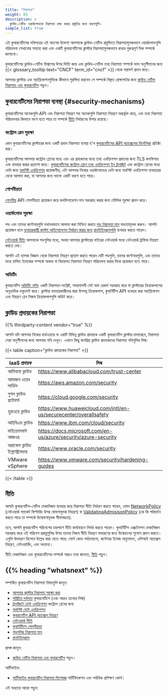 ```yaml
---
title: "নিরাপত্তা"
weight: 85
description: >
  ক্লাউড-নেটিভ ওয়ার্কলোডকে নিরাপত্তা রক্ষা করার প্রস্তুতির জন্য ধারণাগুলি।
simple_list: true
---
```


এই কুবারনেটিসের নথিপত্রের এই অংশের উদ্দেশ্য আপনাকে ক্লাউড-নেটিভ প্রযুক্তিতে
নিরাপত্তামুলকভাবে ওয়ার্কলোডগুলি পরিচালনা শেখানোর সাহায্য করা এবং একটি কুবারনেটিসের ক্লাস্টার
নিরাপত্তামুলকভাবে রাখার গুরুত্বপূর্ণ দিক সম্পর্কে জানানো।

কুবারনেটিসের ক্লাউড-নেটিভ বিশ্বাসের উপর ভিত্তি করে এবং ক্লাউড-নেটিভ তথ্য নিরাপত্তা সম্পর্কে ভাল অনুশীলনের 
জন্য {{< glossary_tooltip text="CNCF" term_id="cncf" >}} থেকে 
পরামর্শ প্রদান করে।

আপনার ক্লাস্টার এবং অ্যাপ্লিকেশনগুলিকে কীভাবে সুরক্ষিত করবেন 
সে সম্পর্কে বিস্তৃত প্রেক্ষাপটের জন্য
[ক্লাউড নেটিভ নিরাপত্তা এবং কুবারনেটিস](/docs/concepts/security/cloud-native-security/) পড়ুন।

## কুবারনেটিসের নিরাপত্তা ব্যবস্থা {#security-mechanisms}

কুবারনেটিসের অনেকগুলি API এবং নিরাপত্তা নিয়ন্ত্রণ সহ অনেকগুলি নিরাপত্তা নিয়ন্ত্রণ অন্তর্ভুক্ত 
করে, এবং তথ্য নিরাপত্তা পরিচালনার কিভাবে অংশ হতে পারে তা সম্পর্কে [নীতি](#policies) নির্ধারণের উপায় রয়েছে।

### কন্ট্রোল প্লেন সুরক্ষা

কোন কুবারনেটিসের ক্লাস্টারের জন্য একটি প্রধান নিরাপত্তা ব্যবস্থা হ'ল
[কুবারনেটিসের API অ্যাক্সেসের নির্দেশিকা](/docs/concepts/security/controlling-access) প্রতিষ্ঠা করা।

কুবারনেটিসের আপনার কন্ট্রোল প্লেনের মধ্যে এবং এর গ্রাহকদের মধ্যে তথ্য এনক্রিপশন প্রদানের জন্য
TLS কনফিগার এবং ব্যবহার করার প্রত্যাশা করে।
[কুবারনেটিসের কন্ট্রোল প্লেনে তথ্য এনক্রিপশন ইন ট্রানজিট](/docs/tasks/tls/managing-tls-in-a-cluster/)
এবং কন্ট্রোল প্লেনের মধ্যে ডেটা জন্য [অবশিষ্ট এনক্রিপশন](/docs/tasks/administer-cluster/encrypt-data/)
প্রয়োজনীয়; এটা আপনার নিজের ওয়ার্কলোডের ডেটা জন্য অবশিষ্ট এনক্রিপশন ব্যবহারের থেকে আলাদা করা, যা 
আপনার জন্য ভালো একটি ধারণা হতে পারে।

### গোপনীয়তা

[গোপনীয়](/docs/concepts/configuration/secret/) API গোপনীয়তা প্রয়োজন করে কনফিগারেশন মান সরবরাহ 
করার জন্য মৌলিক সুরক্ষা প্রদান করে।

### ওয়ার্কলোড সুরক্ষা

পড এবং তাদের কন্টেনারগুলি যথাযথভাবে আলাদা করা নিশ্চিত করতে 
[পড নিরাপত্তা মান](/docs/concepts/security/pod-security-standards/) বাধ্যতামূলক করুন। 
আপনি প্রয়োজন হলে [ব্যবহারকারী কাস্টম আইসোলেশন নির্ধারণ করার জন্য](/docs/concepts/containers/runtime-class)
[রানটাইমক্লাসগুলি](/docs/concepts/containers/runtime-class) ব্যবহার করতে পারেন।

[নেটওয়ার্ক নীতি](/docs/concepts/services-networking/network-policies/) আপনাকে 
পডগুলির মধ্যে, অথবা আপনার ক্লাস্টারের বাইরের নেটওয়ার্ক মধ্যে নেটওয়ার্ক ট্রাফিক নিয়ন্ত্রণ করতে দেয়।

আপনি এই ব্যাপক বিজ্ঞান থেকে নিরাপত্তা নিয়ন্ত্রণ প্রয়োগ করতে পারেন যেটি পডগুলি, তাদের কন্টেনারগুলি,
এবং তাদের মধ্যে চালিত ইমেজের সম্পর্কে অবাধ্য বা বিচারগত নিরাপত্তা নিয়ন্ত্রণ পরিচালনা করার দিকে প্রয়োজন হতে পারে।

### অডিটিং

কুবারনেটিস [অডিটিং লগিং](/docs/tasks/debug/debug-cluster/audit/) একটি নিরাপত্তা-সংশ্লিষ্ট,
সময়মাপনী সেট অফ রেকর্ড সরবরাহ করে যা ক্লাস্টারের ক্রিয়াকলাপের অনুক্রমিক ডকুমেন্ট করে। ক্লাস্টার 
ব্যবহারকারীদের দ্বারা উত্পন্ন ক্রিয়াকলাপ, কুবার্নিটিস API ব্যবহার করা অ্যাপ্লিকেশন এবং নিয়ন্ত্রণ প্লেন নিজস্ব
ক্রিয়াকলাপগুলি অডিট করে।

## ক্লাউড প্রদায়কের নিরাপত্তা

{{% thirdparty-content vendor="true" %}}

আপনি যদি আপনার নিজের হার্ডওয়্যার বা একটি বিভিন্ন ক্লাউড প্রদায়কে একটি কুবারনেটিস ক্লাস্টার চালাচ্ছেন,
নিরাপত্তা সেরা অনুশীলনের জন্য আপনার নথি দেখুন।
এখানে কিছু জনপ্রিয় ক্লাউড প্রদায়কদের নিরাপত্তা নথিগুলির লিঙ্ক:

{{< table caption="ক্লাউড প্রদায়কের নিরাপত্তা" >}}

IaaS প্রদায়ক        | লিঙ্ক |
-------------------- | ------------ |
আলিবাবা ক্লাউড | https://www.alibabacloud.com/trust-center |
আমাজন ওয়েব সার্ভিস | https://aws.amazon.com/security |
গুগল ক্লাউড প্ল্যাটফর্ম | https://cloud.google.com/security |
হুয়াওয়ে ক্লাউড | https://www.huaweicloud.com/intl/en-us/securecenter/overallsafety |
আইবিএম ক্লাউড | https://www.ibm.com/cloud/security |
মাইক্রোসফট আজওর | https://docs.microsoft.com/en-us/azure/security/azure-security |
অরাকেল ক্লাউড ইন্ফ্রাস্ট্রাকচার | https://www.oracle.com/security |
VMware vSphere | https://www.vmware.com/security/hardening-guides |

{{< /table >}}

## নীতি

আপনি কুবারনেটিস-নেটিভ মেকানিজম ব্যবহার করে নিরাপত্তা নীতি নির্ধারণ করতে পারেন,
যেমন [NetworkPolicy](/docs/concepts/services-networking/network-policies/)
(নেটওয়ার্ক প্যাকেট ফিল্টারিং উপর ঘোষণামূলক নিয়ন্ত্রণ) বা
[ValidatingAdmisisonPolicy](/docs/reference/access-authn-authz/validating-admission-policy/) (কে কি 
পরিবর্তন করতে পারে তা সম্পর্কে উঘোষণামূলক সীমাবদ্ধতা).

তবে, আপনি কুবারনেটিস পরিবেশের চারপাশে নীতি কার্যান্বয়নে নির্ভর করতে পারেন। কুবার্নিটিস এক্সটেনশন মেকানিজম সরবরাহ করে
এই পরিবেশ প্রকল্পগুলির উপর তাদের নিজস্ব নীতি নিয়ন্ত্রণ সাধারণের জন্য
উন্মোচনের সুযোগ প্রদান করতে। এগুলি উদাহরণ হিসেবে উল্লেখ করা যেতে পারে:
সোর্স কোড পর্যালোচনা, কন্টেনার ইমেজ অনুমোদন, এপিআই অ্যাক্সেস নিয়ন্ত্রণ,
নেটওয়ার্কিং, এবং অন্যান্য।

নীতি মেকানিজম এবং কুবারনেটিসের সম্পর্কে আরও তথ্য জানতে,
[নীতি](/docs/concepts/policy/) পড়ুন।

## {{% heading "whatsnext" %}}

সম্পর্কিত কুবারনেটিস নিরাপত্তা বিষয়গুলি জানুন:

* [আপনার ক্লাস্টার নিরাপত্তা সুরক্ষা করা](/docs/tasks/administer-cluster/securing-a-cluster/)
* [পরিচিত দুর্বলতা](/docs/reference/issues-security/official-cve-feed/)
  কুবারনেটিসে (এবং আরও তথ্যের লিঙ্ক)
* [ট্রানজিটে ডেটা এনক্রিপশন](/docs/tasks/tls/managing-tls-in-a-cluster/) কন্ট্রোল প্লেনের জন্য
* [অবশিষ্ট ডেটা এনক্রিপশন](/docs/tasks/administer-cluster/encrypt-data/)
* [কুবারনেটিস API অ্যাক্সেস নিয়ন্ত্রণ](/docs/concepts/security/controlling-access)
* [নেটওয়ার্ক নীতি](/docs/concepts/services-networking/network-policies/)
* [কুবার্নিটিসে গোপনীয়তা](/docs/concepts/configuration/secret/)
* [পডগুলির নিরাপত্তা মান](/docs/concepts/security/pod-security-standards/)
* [রানটাইমক্লাস](/docs/concepts/containers/runtime-class)

প্রসঙ্গ জানুন:

<!-- এটি পরিবর্তন করলে, content/en/docs/concepts/security/cloud-native-security.md এর ফ্রন্ট ম্যাটার ম্যাচ করতে অন্যত্র সম্পাদনা করুন; no_list সেটিং পরীক্ষা করুন -->
* [ক্লাউড নেটিভ নিরাপত্তা এবং কুবারনেটিস](/docs/concepts/security/cloud-native-security/) পড়ুন।

সার্টিফাইড:

* [সার্টিফাইড কুবারনেটিস নিরাপত্তা বিশেষজ্ঞ](https://training.linuxfoundation.org/certification/certified-kubernetes-security-specialist/)
  সার্টিফিকেশন এবং সর্বাধিক প্রশিক্ষণ কোর্স।

এই অধ্যায়ে আরো পড়ুন:

